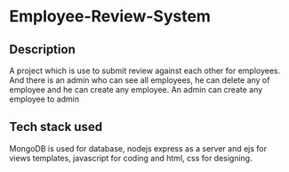 # Employee-Review-System

## Description

A project which is use to submit review against each other for employees. And there is an admin
who can see all employees, he can delete any of employee and he can create any employee. An admin can
create any employee to admin

## Tech stack used

MongoDB is used for database, nodejs express as a server and ejs for views templates, javascript for coding
and html, css for designing.
